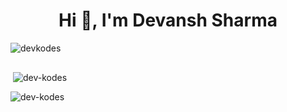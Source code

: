 <h1 align="center">Hi 👋, I'm Devansh Sharma</h1>
<p align="left"> <img src="https://komarev.com/ghpvc/?username=dev-kodes&label=Profile%20views&color=0e75b6&style=flat" alt="devkodes" /> </p>

<p align="left"> <a href="https://twitter.com/" target="blank"><img src="https://img.shields.io/twitter/follow/?logo=twitter&style=for-the-badge" alt="" /></a> </p>
<p>&nbsp;<img align="center" src="https://github-readme-stats.vercel.app/api?username=dev-kodes&show_icons=true&locale=en" alt="dev-kodes" /></p>

<p><img align="center" src="https://github-readme-streak-stats.herokuapp.com/?user=Devansh Sharma&" alt="dev-kodes" /></p>
